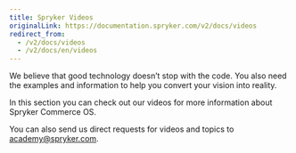 ```yaml
---
title: Spryker Videos
originalLink: https://documentation.spryker.com/v2/docs/videos
redirect_from:
  - /v2/docs/videos
  - /v2/docs/en/videos
---
```


We believe that good technology doesn’t stop with the code. You also need the examples and information to help you convert your vision into reality.

In this section you can check out our videos for more information about Spryker Commerce OS.

You can also send us direct requests for videos and topics to [academy@spryker.com](mailto:academy@spryker.com).

